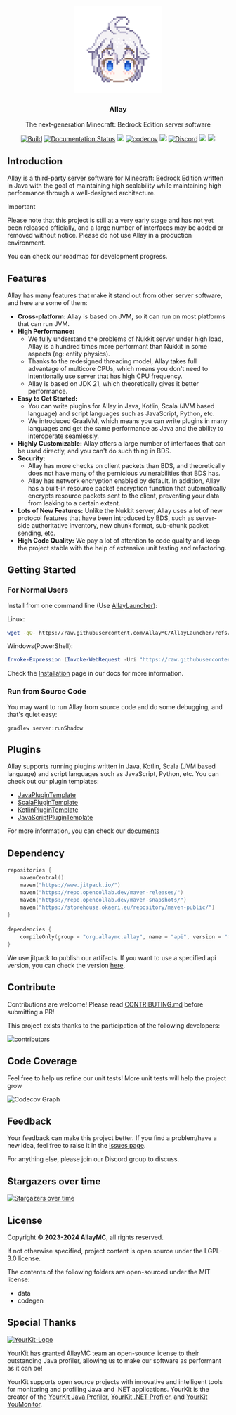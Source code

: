 <!-- PROJECT LOGO -->
<br/>
<div align="center">

<a href="https://github.com/AllayMC/Allay">
    <img src="docs/assets/logo/allay-chan-640x.png" alt="Logo" width="200" height="200">
</a>
<h3 align="center">Allay</h3>

The next-generation Minecraft: Bedrock Edition server software

<a href="https://github.com/AllayMC/Allay/actions"><img src="https://github.com/AllayMC/Allay/actions/workflows/gradle.yml/badge.svg" alt="Build"/></a>
<a href="https://docs.allaymc.org"><img src="https://readthedocs.org/projects/allaymc/badge/?version=latest" alt="Documentation Status"></a>
[![](https://jitpack.io/v/AllayMC/Allay.svg)](https://jitpack.io/#AllayMC/Allay)
[![codecov](https://codecov.io/gh/AllayMC/Allay/graph/badge.svg?token=EI8EDEKI51)](https://codecov.io/gh/AllayMC/Allay)
<a href="https://app.codacy.com/gh/AllayMC/Allay/dashboard"><img src="https://app.codacy.com/project/badge/Grade/30e264923da2425a8b777a84b4028334"></a>
<a href="https://discord.gg/ngkkE4hPTU"><img src="https://img.shields.io/discord/1147136608290750526?label=discord&color=7289DA&logo=discord" alt="Discord" /></a>
<a href="https://feedback.minecraft.net/hc/en-us/sections/360001186971-Release-Changelogs"><img src="https://img.shields.io/badge/minecraft-v1.21.50%20(Bedrock)-green" /></a>
<img src="https://img.shields.io/badge/protocol-766-blue">
</div>

## Introduction

[//]: # (Allay is the cutest software in the world!)

Allay is a third-party server software for Minecraft: Bedrock Edition written in Java with the goal of maintaining high
scalability while maintaining high performance through a well-designed architecture.

> [!IMPORTANT]
> Please note that this project is still at a very early stage and has not yet been released officially, and a large
> number of interfaces may be added or removed without notice. Please do not use Allay in a production environment.
>
> You can check our roadmap for development progress.

## Features

Allay has many features that make it stand out from other server software, and here are some of them:

- **Cross-platform:** Allay is based on JVM, so it can run on most platforms that can run JVM.
- **High Performance:**
    - We fully understand the problems of Nukkit server under high load, Allay is a hundred times more performant than
      Nukkit in some aspects (eg: entity physics).
    - Thanks to the redesigned threading model, Allay takes full advantage of multicore CPUs, which means you don't need
      to intentionally use server that has high CPU frequency.
    - Allay is based on JDK 21, which theoretically gives it better performance.
- **Easy to Get Started:**
    - You can write plugins for Allay in Java, Kotlin, Scala (JVM based language) and script languages such as
      JavaScript, Python, etc.
    - We introduced GraalVM, which means you can write plugins in many languages and get the same performance as Java
      and the ability to interoperate seamlessly.
- **Highly Customizable:** Allay offers a large number of interfaces that can be used directly, and you can't do such
  thing in BDS.
- **Security:**
    - Allay has more checks on client packets than BDS, and theoretically does not have many of the pernicious
      vulnerabilities that BDS has.
    - Allay has network encryption enabled by default. In addition, Allay has a built-in resource packet encryption
      function that automatically encrypts resource packets sent to the client, preventing your data from leaking to a
      certain extent.
- **Lots of New Features:** Unlike the Nukkit server, Allay uses a lot of new protocol features that have been
  introduced by BDS, such as server-side authoritative inventory, new chunk format, sub-chunk packet sending, etc.
- **High Code Quality:** We pay a lot of attention to code quality and keep the project stable with the help of
  extensive unit testing and refactoring.

## Getting Started

### For Normal Users

Install from one command line (Use [AllayLauncher](https://github.com/AllayMC/AllayLauncher)):

Linux:

```bash
wget -qO- https://raw.githubusercontent.com/AllayMC/AllayLauncher/refs/heads/main/scripts/install_linux.sh | bash
```

Windows(PowerShell):

```powershell
Invoke-Expression (Invoke-WebRequest -Uri "https://raw.githubusercontent.com/AllayMC/AllayLauncher/refs/heads/main/scripts/install_windows.ps1").Content
```

Check the [Installation](https://docs.allaymc.org/getting-started/installation/) page in our docs for more information.

### Run from Source Code

You may want to run Allay from source code and do some debugging, and that's quiet easy:

```shell
gradlew server:runShadow
```

## Plugins

Allay supports running plugins written in Java, Kotlin, Scala (JVM based language) and script languages such as
JavaScript, Python, etc. You can check out our plugin templates:

- [JavaPluginTemplate](https://github.com/AllayMC/JavaPluginTemplate)
- [ScalaPluginTemplate](https://github.com/AllayMC/ScalaPluginTemplate)
- [KotlinPluginTemplate](https://github.com/MineBuilders/allaymc-kotlin-plugin-template)
- [JavaScriptPluginTemplate](https://github.com/AllayMC/JavaScriptPluginTemplate)

For more information, you can check our [documents](https://docs.allaymc.org/)

## Dependency

```kotlin
repositories {
    mavenCentral()
    maven("https://www.jitpack.io/")
    maven("https://repo.opencollab.dev/maven-releases/")
    maven("https://repo.opencollab.dev/maven-snapshots/")
    maven("https://storehouse.okaeri.eu/repository/maven-public/")
}

dependencies {
    compileOnly(group = "org.allaymc.allay", name = "api", version = "master-SNAPSHOT")
}
```

We use jitpack to publish our artifacts. If you want to use a specified api version,
you can check the version [here](https://jitpack.io/#AllayMC/Allay).

## Contribute

Contributions are welcome! Please read [CONTRIBUTING.md](CONTRIBUTING.md) before submitting a PR!

This project exists thanks to the participation of the following developers:

![contributors](https://contrib.rocks/image?repo=AllayMC/Allay)

## Code Coverage

Feel free to help us refine our unit tests! More unit tests will help the project grow

![Codecov Graph](https://codecov.io/gh/AllayMC/Allay/graphs/sunburst.svg?token=EI8EDEKI51)

## Feedback

Your feedback can make this project better. If you find a problem/have a new idea, feel free to raise it in
the [issues page](https://github.com/AllayMC/Allay/issues).

For anything else, please join our Discord group to discuss.

## Stargazers over time

[![Stargazers over time](https://starchart.cc/AllayMC/Allay.svg)](https://starchart.cc/AllayMC/Allay)

## License

Copyright **© 2023-2024 AllayMC**, all rights reserved.

If not otherwise specified, project content is open source under the LGPL-3.0 license.

The contents of the following folders are open-sourced under the MIT license:

- data
- codegen

## Special Thanks

[![YourKit-Logo](https://www.yourkit.com/images/yklogo.png)](https://www.yourkit.com/)

YourKit has granted AllayMC team an open-source license to their
outstanding Java profiler, allowing us to make our software as performant as it
can be!

YourKit supports open source projects with innovative and intelligent tools for
monitoring and profiling Java and .NET applications. YourKit is the creator of
the
[YourKit Java Profiler](https://www.yourkit.com/java/profiler/),
[YourKit .NET Profiler](https://www.yourkit.com/.net/profiler/),
and [YourKit YouMonitor](https://www.yourkit.com/youmonitor/).

